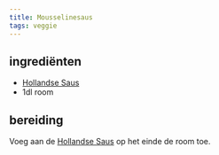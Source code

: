 ```yaml
---
title: Mousselinesaus
tags: veggie
---
```


## ingrediënten

* [Hollandse Saus](Hollandse_Saus.html)
* 1dl room

##  bereiding 

Voeg aan de [Hollandse Saus](Hollandse_Saus.html) op het einde de room toe.

